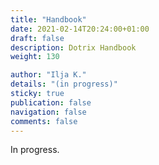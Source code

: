 ```yaml
---
title: "Handbook"
date: 2021-02-14T20:24:00+01:00
draft: false
description: Dotrix Handbook
weight: 130

author: "Ilja K."
details: "(in progress)"
sticky: true
publication: false
navigation: false
comments: false
---
```


In progress.
